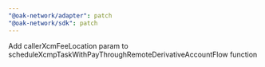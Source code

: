 ```yaml
---
"@oak-network/adapter": patch
"@oak-network/sdk": patch
---
```


Add callerXcmFeeLocation param to scheduleXcmpTaskWithPayThroughRemoteDerivativeAccountFlow function
